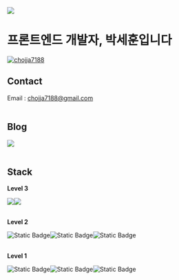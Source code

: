 <img src="https://capsule-render.vercel.app/api?type=waving&color=gradient&height=180&section=header&text=chojja7188&fontSize=40&animation=fadeIn&fontAlignY=36" />

# 프론트엔드 개발자, 박세훈입니다

[![chojja7188](https://github-readme-stats.vercel.app/api?username=chojja7188&theme=dracula&hide=stars)](https://github.com/chojja7188/github-readme-stats)

## Contact
Email : chojja7188@gmail.com
<br><br>

## Blog
<div style="display:flex; flex-direction:row;">
  <a href="https://velog.io/@chojja7188/posts"><img src="https://img.shields.io/badge/Velog-20c997?style=for-the-badge&logo=velog&label=chojja7188"></a>
  <!--<a href="https://chojja7.tistory.com"><img src="https://img.shields.io/badge/Tistory-000000?style=for-the-badge&logo=tistory&label=chojja7"></a>-->
</div><br>

## Stack
**Level 3**
<div style="display:flex; flex-direction:row;">
  <img src="https://img.shields.io/badge/Flutter-%2302569B?style=flat&logo=flutter">
  <img src="https://img.shields.io/badge/Dart-%230175C2?style=flat&logo=dart">
</div>
<br>

**Level 2**
<div style="display:flex; flex-direction:row;">
  <img alt="Static Badge" src="https://img.shields.io/badge/Git-%23F05032?style=flat&logo=git&logoColor=ffffff">
  <img alt="Static Badge" src="https://img.shields.io/badge/HTML-%23E34F26?style=flat&logo=html5&logoColor=ffffff">
  <img alt="Static Badge" src="https://img.shields.io/badge/CSS-%231572B6?style=flat&logo=CSS3">
</div>
<br>

**Level 1**
<div style="display:flex; flex-direction:row;">
  <img alt="Static Badge" src="https://img.shields.io/badge/C-%23A8B9CC?style=flat&logo=c&logoColor=ffffff">
  <img alt="Static Badge" src="https://img.shields.io/badge/JavaScript-%23F7DF1E?style=flat&logo=javascript&logoColor=ffffff">
  <img alt="Static Badge" src="https://img.shields.io/badge/Vue.js-%234FC08D?style=flat&logo=vue.js&logoColor=ffffff">
</div>
<br>

<!--
**Level 0**
<div style="display:flex; flex-direction:row;">
  <img alt="Static Badge" src="https://img.shields.io/badge/Swift-%23F05138?style=flat&logo=swift&logoColor=ffffff">
  <img alt="Static Badge" src="https://img.shields.io/badge/Node.js-%235FA04E?style=flat&logo=node.js&logoColor=ffffff">
  <img alt="Static Badge" src="https://img.shields.io/badge/Python-%233776AB?style=flat&logo=python&logoColor=ffffff">
  <img alt="Static Badge" src="https://img.shields.io/badge/Ruby%20on%20Rails-%23D30001?style=flat&logo=Ruby%20on%20Rails&logoColor=ffffff">
  <img alt="Static Badge" src="https://img.shields.io/badge/PHP-%23777BB4?style=flat&logo=php&logoColor=ffffff">
</div>
-->

